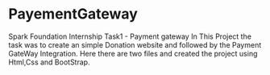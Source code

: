 # PayementGateway
Spark Foundation Internship
Task1 - Payment gateway
In This Project the task was to create an simple Donation website and followed by the Payment GateWay Integration.
Here there are two files and created the project using Html,Css and BootStrap.

